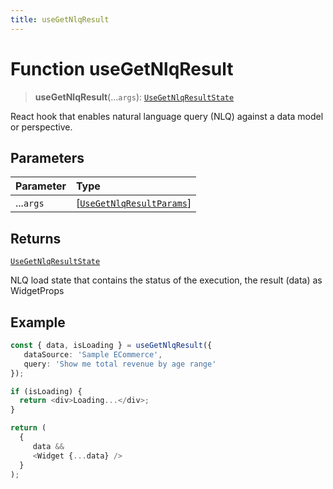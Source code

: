 ```yaml
---
title: useGetNlqResult
---
```


# Function useGetNlqResult <Badge type="beta" text="Beta" />

> **useGetNlqResult**(...`args`): [`UseGetNlqResultState`](../interfaces/interface.UseGetNlqResultState.md)

React hook that enables natural language query (NLQ) against a data model or perspective.

## Parameters

| Parameter | Type |
| :------ | :------ |
| ...`args` | [[`UseGetNlqResultParams`](../interfaces/interface.UseGetNlqResultParams.md)] |

## Returns

[`UseGetNlqResultState`](../interfaces/interface.UseGetNlqResultState.md)

NLQ load state that contains the status of the execution, the result (data) as WidgetProps

## Example

```ts
const { data, isLoading } = useGetNlqResult({
   dataSource: 'Sample ECommerce',
   query: 'Show me total revenue by age range'
});

if (isLoading) {
  return <div>Loading...</div>;
}

return (
  {
     data &&
     <Widget {...data} />
  }
);
```
